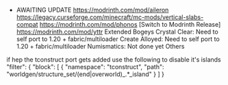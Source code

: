 -   AWAITING UPDATE
    https://modrinth.com/mod/aileron
    https://legacy.curseforge.com/minecraft/mc-mods/vertical-slabs-compat
    https://modrinth.com/mod/phonos [Switch to Modrinth Release]
    https://modrinth.com/mod/yttr
    Extended Bogeys
    Crystal Clear: Need to self port to 1.20 + fabric/multiloader
    Create Alloyed: Need to self port to 1.20 + fabric/multiloader
    Numismatics: Not done yet
    Others

if hep the tconstruct port gets added use the following to disable it's islands
"filter": {
"block": [
{
"namespace": "tconstruct",
"path": "worldgen/structure_set/(end|overworld)_.*_island"
}
]
}
